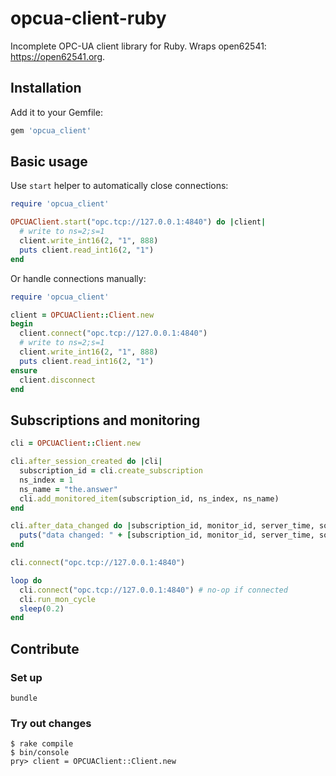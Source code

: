 # opcua-client-ruby

Incomplete OPC-UA client library for Ruby. Wraps open62541: <https://open62541.org>.

## Installation

Add it to your Gemfile:

```ruby
gem 'opcua_client'
```

## Basic usage

Use `start` helper to automatically close connections:

```ruby
require 'opcua_client'

OPCUAClient.start("opc.tcp://127.0.0.1:4840") do |client|
  # write to ns=2;s=1
  client.write_int16(2, "1", 888)
  puts client.read_int16(2, "1")
end
```

Or handle connections manually:

```ruby
require 'opcua_client'

client = OPCUAClient::Client.new
begin
  client.connect("opc.tcp://127.0.0.1:4840")
  # write to ns=2;s=1
  client.write_int16(2, "1", 888)
  puts client.read_int16(2, "1")
ensure
  client.disconnect
end
```

## Subscriptions and monitoring

```ruby
cli = OPCUAClient::Client.new

cli.after_session_created do |cli|
  subscription_id = cli.create_subscription
  ns_index = 1
  ns_name = "the.answer"
  cli.add_monitored_item(subscription_id, ns_index, ns_name)
end

cli.after_data_changed do |subscription_id, monitor_id, server_time, source_time, new_value|
  puts("data changed: " + [subscription_id, monitor_id, server_time, source_time, new_value].inspect)
end

cli.connect("opc.tcp://127.0.0.1:4840")

loop do
  cli.connect("opc.tcp://127.0.0.1:4840") # no-op if connected
  cli.run_mon_cycle
  sleep(0.2)
end
```

## Contribute

### Set up

```console
bundle
```

### Try out changes

```console
$ rake compile
$ bin/console
pry> client = OPCUAClient::Client.new
```
